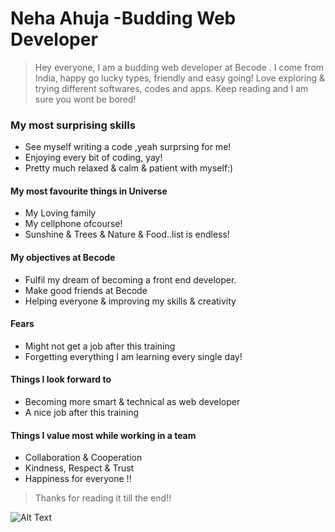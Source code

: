 # Neha  Ahuja -Budding Web Developer


>Hey everyone, I am a budding web developer at Becode . I come from India, happy go lucky types, friendly and easy going! Love exploring & trying different softwares, 
codes and apps. Keep reading and I am sure you wont be bored!


### My most surprising skills
* See myself writing a code ,yeah surprsing for me!
* Enjoying every bit of coding, yay!
* Pretty much relaxed & calm & patient with myself:)

#### My most favourite things in Universe
* My Loving family
* My cellphone ofcourse!
* Sunshine & Trees & Nature & Food..list is endless!

#### My objectives at Becode
* Fulfil my dream of becoming a front end developer.
* Make good friends at Becode
* Helping everyone & improving my skills & creativity

#### Fears
* Might not get a job after this training
* Forgetting everything I am learning every single day!


#### Things I look forward to
* Becoming more smart & technical as web developer
* A nice job after this training

#### Things I value most while working in a team
* Collaboration & Cooperation
* Kindness, Respect & Trust
* Happiness for everyone !!



>Thanks for reading it till the end!!

![Alt Text](https://media.giphy.com/media/6dSwtLb9q1UuA/giphy.gif)
